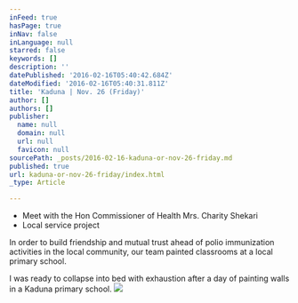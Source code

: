```yaml
---
inFeed: true
hasPage: true
inNav: false
inLanguage: null
starred: false
keywords: []
description: ''
datePublished: '2016-02-16T05:40:42.684Z'
dateModified: '2016-02-16T05:40:31.811Z'
title: 'Kaduna | Nov. 26 (Friday)'
author: []
authors: []
publisher:
  name: null
  domain: null
  url: null
  favicon: null
sourcePath: _posts/2016-02-16-kaduna-or-nov-26-friday.md
published: true
url: kaduna-or-nov-26-friday/index.html
_type: Article

---
```

* Meet with the Hon Commissioner of Health Mrs. Charity Shekari
* Local service project

In order to build friendship and mutual trust ahead of polio immunization activities in the local community, our team painted classrooms at a local primary school.

I was ready to collapse into bed with
exhaustion after a day of painting walls in a Kaduna primary school.
![](https://the-grid-user-content.s3-us-west-2.amazonaws.com/3f0b03f7-7b80-424f-955b-e112098e3754.jpg)